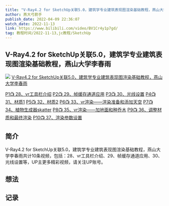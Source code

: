 ```yaml
---
title: "V-Ray4.2 for SketchUp关联5.0，建筑学专业建筑表现图渲染基础教程，燕山大学李春雨"
author: 燕大弓箭手
publish_date: 2022-04-09 22:36:07
watch_date: 2022-11-13
link: https://www.bilibili.com/video/BV1Cr4y1p7gd/
tag: 教程时间/2022-11-13,jc教程/SketchUp  
---
```


## V-Ray4.2 for SketchUp关联5.0，建筑学专业建筑表现图渲染基础教程，燕山大学李春雨
![](http://i2.hdslb.com/bfs/archive/4e4270378f4f75aeeb04771ce2f4d8efd981cc99.jpg)
[V-Ray4.2 for SketchUp关联5.0，建筑学专业建筑表现图渲染基础教程，燕山大学李春雨](https://www.bilibili.com/video/BV1Cr4y1p7gd/)

[P1📺 28、vr工具栏介绍](https://www.bilibili.com/video/BV1Cr4y1p7gd/?p=1)
[P2📺 29、帧缓存通道应用](https://www.bilibili.com/video/BV1Cr4y1p7gd/?p=2)
[P3📺 30、光线设置](https://www.bilibili.com/video/BV1Cr4y1p7gd/?p=3)
[P4📺 31、材质1](https://www.bilibili.com/video/BV1Cr4y1p7gd/?p=4)
[P5📺 32、材质2](https://www.bilibili.com/video/BV1Cr4y1p7gd/?p=5)
[P6📺 33、vr渲染——渲染准备和添加天空](https://www.bilibili.com/video/BV1Cr4y1p7gd/?p=6)
[P7📺 34、植物生成器skatter](https://www.bilibili.com/video/BV1Cr4y1p7gd/?p=7)
[P8📺 35、vr渲染——加地面和种乔木](https://www.bilibili.com/video/BV1Cr4y1p7gd/?p=8)
[P9📺 36、调整材质和最终渲染](https://www.bilibili.com/video/BV1Cr4y1p7gd/?p=9)
[P10📺 37、渲染参数设置](https://www.bilibili.com/video/BV1Cr4y1p7gd/?p=10)



## 简介
V-Ray4.2 for SketchUp关联5.0，建筑学专业建筑表现图渲染基础教程，燕山大学李春雨共计10条视频，包括：28、vr工具栏介绍、29、帧缓存通道应用、30、光线设置等，UP主更多精彩视频，请关注UP账号。
## 想法
## 记录
